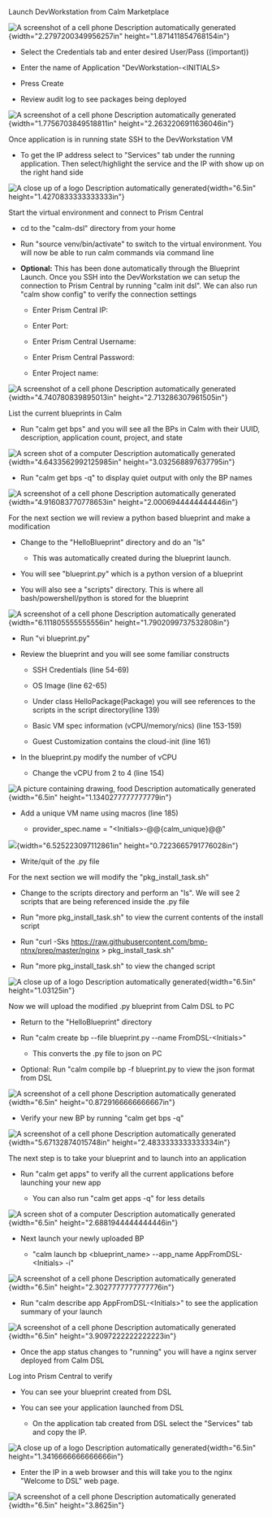 Launch DevWorkstation from Calm Marketplace

![A screenshot of a cell phone Description automatically
generated](media/image1.png){width="2.2797200349956257in"
height="1.871411854768154in"}

-   Select the Credentials tab and enter desired User/Pass ((important))

-   Enter the name of Application "DevWorkstation-\<INITIALS\>

-   Press Create

-   Review audit log to see packages being deployed

![A screenshot of a cell phone Description automatically
generated](media/image2.png){width="1.7756703849518811in"
height="2.2632206911636046in"}

Once application is in running state SSH to the DevWorkstation VM

-   To get the IP address select to "Services" tab under the running
    application. Then select/highlight the service and the IP with show
    up on the right hand side

![A close up of a logo Description automatically
generated](media/image3.png){width="6.5in"
height="1.4270833333333333in"}

Start the virtual environment and connect to Prism Central

-   cd to the "calm-dsl" directory from your home

-   Run "source venv/bin/activate" to switch to the virtual environment.
    You will now be able to run calm commands via command line

-   **Optional:** This has been done automatically through the Blueprint
    Launch. Once you SSH into the DevWorkstation we can setup the
    connection to Prism Central by running "calm init dsl". We can also
    run "calm show config" to verify the connection settings

    -   Enter Prism Central IP:

    -   Enter Port:

    -   Enter Prism Central Username:

    -   Enter Prism Central Password:

    -   Enter Project name:

![A screenshot of a cell phone Description automatically
generated](media/image4.png){width="4.740780839895013in"
height="2.713286307961505in"}

List the current blueprints in Calm

-   Run "calm get bps" and you will see all the BPs in Calm with their
    UUID, description, application count, project, and state

![A screen shot of a computer Description automatically
generated](media/image5.png){width="4.6433562992125985in"
height="3.032568897637795in"}

-   Run "calm get bps -q" to display quiet output with only the BP names

![A screenshot of a cell phone Description automatically
generated](media/image6.png){width="4.916083770778653in"
height="2.0006944444444446in"}

For the next section we will review a python based blueprint and make a
modification

-   Change to the "HelloBlueprint" directory and do an "ls"

    -   This was automatically created during the blueprint launch.

-   You will see "blueprint.py" which is a python version of a blueprint

-   You will also see a "scripts" directory. This is where all
    bash/powershell/python is stored for the blueprint

![A screenshot of a cell phone Description automatically
generated](media/image7.png){width="6.111805555555556in"
height="1.7902099737532808in"}

-   Run "vi blueprint.py"

-   Review the blueprint and you will see some familiar constructs

    -   SSH Credentials (line 54-69)

    -   OS Image (line 62-65)

    -   Under class HelloPackage(Package) you will see references to the
        scripts in the script directory(line 139)

    -   Basic VM spec information (vCPU/memory/nics) (line 153-159)

    -   Guest Customization contains the cloud-init (line 161)

-   In the blueprint.py modify the number of vCPU

    -   Change the vCPU from 2 to 4 (line 154)

![A picture containing drawing, food Description automatically
generated](media/image8.png){width="6.5in"
height="1.1340277777777779in"}

-   Add a unique VM name using macros (line 185)

    -   provider\_spec.name = \"\<Initials\>-@@{calm\_unique}@@\"

![](media/image9.png){width="6.525223097112861in"
height="0.7223665791776028in"}

-   Write/quit of the .py file

For the next section we will modify the "pkg\_install\_task.sh"

-   Change to the scripts directory and perform an "ls". We will see 2
    scripts that are being referenced inside the .py file

-   Run "more pkg\_install\_task.sh" to view the current contents of the
    install script

-   Run "curl -Sks https://raw.githubusercontent.com/bmp-ntnx/prep/master/nginx \> pkg\_install\_task.sh"

-   Run "more pkg\_install\_task.sh" to view the changed script

![A close up of a logo Description automatically
generated](media/image10.png){width="6.5in" height="1.03125in"}

Now we will upload the modified .py blueprint from Calm DSL to PC

-   Return to the "HelloBlueprint" directory

-   Run "calm create bp \--file blueprint.py \--name FromDSL-\<Initials\>"

    -   This converts the .py file to json on PC

-   Optional: Run "calm compile bp -f blueprint.py to view the json
    format from DSL

![A screenshot of a cell phone Description automatically
generated](media/image11.png){width="6.5in"
height="0.8729166666666667in"}

-   Verify your new BP by running "calm get bps -q"

![A screenshot of a cell phone Description automatically
generated](media/image12.png){width="5.67132874015748in"
height="2.4833333333333334in"}

The next step is to take your blueprint and to launch into an
application

-   Run "calm get apps" to verify all the current applications before
    launching your new app

    -   You can also run "calm get apps -q" for less details

![A screen shot of a computer Description automatically
generated](media/image13.png){width="6.5in"
height="2.6881944444444446in"}

-   Next launch your newly uploaded BP

    -   "calm launch bp \<blueprint\_name\> \--app\_name
        AppFromDSL-\<Initials\> -i"

![A screenshot of a cell phone Description automatically
generated](media/image14.png){width="6.5in"
height="2.3027777777777776in"}

-   Run "calm describe app AppFromDSL-\<Initials\>" to see the
    application summary of your launch

![A screenshot of a cell phone Description automatically
generated](media/image15.png){width="6.5in"
height="3.9097222222222223in"}

-   Once the app status changes to "running" you will have a nginx
    server deployed from Calm DSL

Log into Prism Central to verify

-   You can see your blueprint created from DSL

-   You can see your application launched from DSL

    -   On the application tab created from DSL select the "Services"
        tab and copy the IP.

![A close up of a logo Description automatically
generated](media/image16.png){width="6.5in"
height="1.3416666666666666in"}

-   Enter the IP in a web browser and this will take you to the nginx
    "Welcome to DSL" web page.

![A screenshot of a cell phone Description automatically
generated](media/image17.png){width="6.5in" height="3.8625in"}

